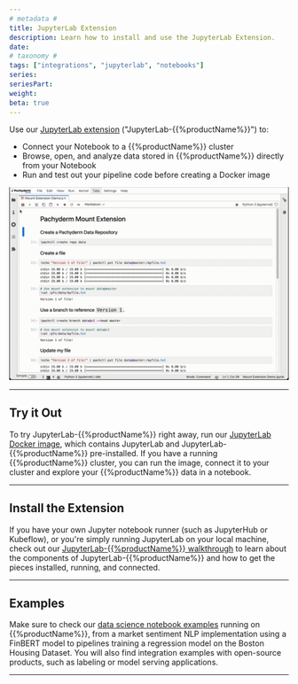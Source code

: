 ```yaml
---
# metadata # 
title: JupyterLab Extension
description: Learn how to install and use the JupyterLab Extension.
date: 
# taxonomy #
tags: ["integrations", "jupyterlab", "notebooks"]
series:
seriesPart:
weight: 
beta: true 
---
```


Use our [JupyterLab extension](https://pypi.org/project/jupyterlab-pachyderm/) ("JupyterLab-{{%productName%}}") to:

- Connect your Notebook to a {{%productName%}} cluster
- Browse, open, and analyze data stored in {{%productName%}} directly from your Notebook
- Run and test out your pipeline code before creating a Docker image

![Mount extension in action](/images/mount-extension.gif)

---

## Try it Out

To try JupyterLab-{{%productName%}} right away, run our [JupyterLab Docker image](./docker-install), which contains JupyterLab and JupyterLab-{{%productName%}} pre-installed. If you have a running {{%productName%}} cluster, you can run the image, connect it to your cluster and explore your {{%productName%}} data in a notebook.

---

## Install the Extension 

If you have your own Jupyter notebook runner (such as JupyterHub or Kubeflow), or you're simply running JupyterLab on your local machine, check out our [JupyterLab-{{%productName%}} walkthrough](./extension-walkthrough) to learn about the components of JupyterLab-{{%productName%}} and how to get the pieces installed, running, and connected.

---

## Examples 

Make sure to check our [data science notebook examples](https://github.com/pachyderm/examples) running on {{%productName%}}, from a market sentiment NLP implementation using a FinBERT model to pipelines training a regression model on the Boston Housing Dataset. You will also find integration examples with open-source products, such as labeling or model serving applications. 

---
